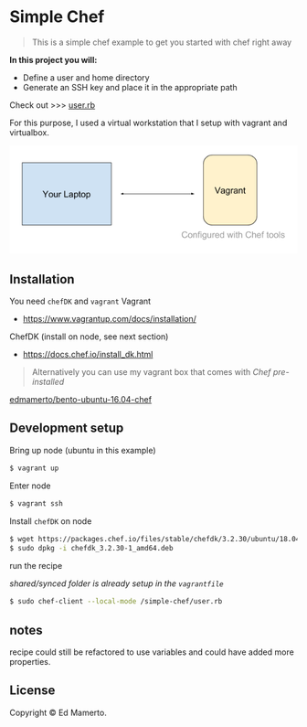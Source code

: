 # Simple Chef
> This is a simple chef example to get you started with chef right away


**In this project you will:**
 - Define a user and home directory 
 - Generate an SSH key and place it in the appropriate path

 Check out >>> [user.rb](https://github.com/edmamerto/simple-chef/blob/master/recipe/user.rb)

For this purpose, I used a virtual workstation that I setup with vagrant and virtualbox.

![simple chef architecture](simple-chef.png)

## Installation
You need `chefDK` and `vagrant` 
Vagrant
- https://www.vagrantup.com/docs/installation/

ChefDK (install on node, see next section) 
- https://docs.chef.io/install_dk.html

>Alternatively you can use my vagrant box that comes with *Chef pre-installed*

[edmamerto/bento-ubuntu-16.04-chef](https://app.vagrantup.com/edmamerto/boxes/bento-ubuntu-16.04-chef/versions/0.1.0)

## Development setup

Bring up node (ubuntu in this example)

```bash
$ vagrant up
```
Enter node
```bash
$ vagrant ssh
```
Install `chefDK` on node

```bash
$ wget https://packages.chef.io/files/stable/chefdk/3.2.30/ubuntu/18.04/chefdk_3.2.30-1_amd64.deb
$ sudo dpkg -i chefdk_3.2.30-1_amd64.deb
```
run the recipe

*shared/synced folder is already setup in the `vagrantfile`*
```bash
$ sudo chef-client --local-mode /simple-chef/user.rb
```
## notes
recipe could still be refactored to use variables and could have added more properties.

## License
Copyright © Ed Mamerto.

